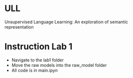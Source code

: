 # ULL
Unsupervised Language Learning: An exploration of semantic representation

# Instruction Lab 1

- Navigate to the lab1 folder
- Move the raw models into the raw_model folder
- All code is in main.ipyn
